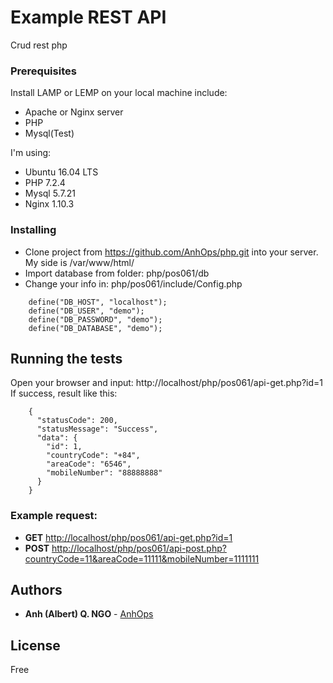 # Example REST API

Crud rest php

### Prerequisites

Install LAMP or LEMP  on your local machine include:
* Apache or Nginx server
* PHP
* Mysql(Test)

I'm using:
* Ubuntu 16.04 LTS
* PHP 7.2.4
* Mysql 5.7.21
* Nginx 1.10.3

### Installing

* Clone project from https://github.com/AnhOps/php.git into your server. My side is /var/www/html/
* Import database from folder: php/pos061/db
* Change your info in: php/pos061/include/Config.php

```
    define("DB_HOST", "localhost");
    define("DB_USER", "demo");
    define("DB_PASSWORD", "demo");
    define("DB_DATABASE", "demo");
```

## Running the tests

Open your browser and input: http://localhost/php/pos061/api-get.php?id=1
If success, result like this:

```
    {
      "statusCode": 200,
      "statusMessage": "Success",
      "data": {
        "id": 1,
        "countryCode": "+84",
        "areaCode": "6546",
        "mobileNumber": "88888888"
      }
    }
```

### Example request:
* **GET** [http://localhost/php/pos061/api-get.php?id=1](http://localhost/php/pos061/api-get.php?id=1)
* **POST** [http://localhost/php/pos061/api-post.php?countryCode=11&areaCode=11111&mobileNumber=1111111](http://localhost/php/pos061/api-post.php?countryCode=11&areaCode=11111&mobileNumber=1111111)

## Authors

* **Anh (Albert) Q. NGO** - [AnhOps](https://github.com/AnhOps)


## License

Free


